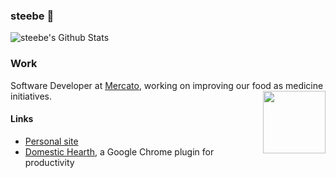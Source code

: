 ### steebe 🌮

![steebe's Github Stats](http://github-readme-streak-stats.herokuapp.com?user=steebe&theme=nordfox&include_all_commits=true)

### Work
Software Developer at [Mercato](https://mercato.com), working on improving our food as medicine initiatives.
<a href="https://mercato.com"><img align="right" width="100" height="100" src="https://github.com/steebe/steebe/assets/22264597/2b53bfc0-004c-440e-a898-8632ac3006ca"/></a>

#### Links
- [Personal site](https://steebe.dev)
- [Domestic Hearth](https://chromewebstore.google.com/detail/domestic-hearth/gkfinngilpdbfjmmgcnjikelebdldcik?hl=en), a Google Chrome plugin for productivity
